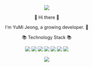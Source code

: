 <p align="center">
  <img src="https://capsule-render.vercel.app/api?type=Waving&color=0:eadd97,100:e79997&height=200&section=header&text=YouMe6110&fontSize=70&fontColor=ffffff&animation=twinkling"/>
</p>

<p align="center">
👋 Hi there 👋
</p>

<p align="center">
I'm YuMi Jeong, a growing developer. 🌱
</p>

<p align="center">
📚 Technology Stack 📚
</p>

<p align="center">
  <img src="https://img.shields.io/badge/git-%23F05033.svg?style=for-the-badge&logo=git&logoColor=white"/> <img src="https://img.shields.io/badge/html5-%23E34F26.svg?style=for-the-badge&logo=html5&logoColor=white"/> <img src="https://img.shields.io/badge/java-%23ED8B00.svg?style=for-the-badge&logo=java&logoColor=white"/> <img src="https://img.shields.io/badge/c-%2300599C.svg?style=for-the-badge&logo=c&logoColor=white"/> <img src="https://img.shields.io/badge/c++-%2300599C.svg?style=for-the-badge&logo=c%2B%2B&logoColor=white"/> <img src="https://img.shields.io/badge/python-3670A0?style=for-the-badge&logo=python&logoColor=ffdd54"/> <img src="https://img.shields.io/badge/github-%23121011.svg?style=for-the-badge&logo=github&logoColor=white"/>
</p>
<p align="center">
  <img src="https://capsule-render.vercel.app/api?type=Soft&reversal=true&color=0:f0bfbd,100:f2e8bd&height=150&section"/>
</p>
